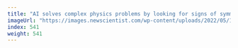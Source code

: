 ```yaml
---
title: "AI solves complex physics problems by looking for signs of symmetry"
imageUrl: "https://images.newscientist.com/wp-content/uploads/2022/05/18131320/SEI_1037758831.jpg?width=600"
index: 541
weight: 541
---
```

